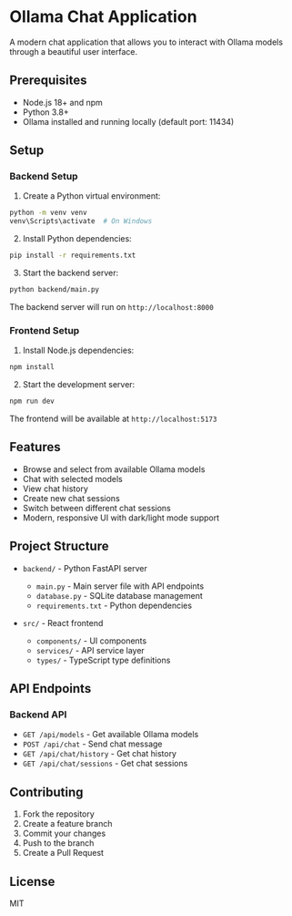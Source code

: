 # Ollama Chat Application

A modern chat application that allows you to interact with Ollama models through a beautiful user interface.

## Prerequisites

- Node.js 18+ and npm
- Python 3.8+
- Ollama installed and running locally (default port: 11434)

## Setup

### Backend Setup

1. Create a Python virtual environment:
```bash
python -m venv venv
venv\Scripts\activate  # On Windows
```

2. Install Python dependencies:
```bash
pip install -r requirements.txt
```

3. Start the backend server:
```bash
python backend/main.py
```

The backend server will run on `http://localhost:8000`

### Frontend Setup

1. Install Node.js dependencies:
```bash
npm install
```

2. Start the development server:
```bash
npm run dev
```

The frontend will be available at `http://localhost:5173`

## Features

- Browse and select from available Ollama models
- Chat with selected models
- View chat history
- Create new chat sessions
- Switch between different chat sessions
- Modern, responsive UI with dark/light mode support

## Project Structure

- `backend/` - Python FastAPI server
  - `main.py` - Main server file with API endpoints
  - `database.py` - SQLite database management
  - `requirements.txt` - Python dependencies

- `src/` - React frontend
  - `components/` - UI components
  - `services/` - API service layer
  - `types/` - TypeScript type definitions

## API Endpoints

### Backend API

- `GET /api/models` - Get available Ollama models
- `POST /api/chat` - Send chat message
- `GET /api/chat/history` - Get chat history
- `GET /api/chat/sessions` - Get chat sessions

## Contributing

1. Fork the repository
2. Create a feature branch
3. Commit your changes
4. Push to the branch
5. Create a Pull Request

## License

MIT
